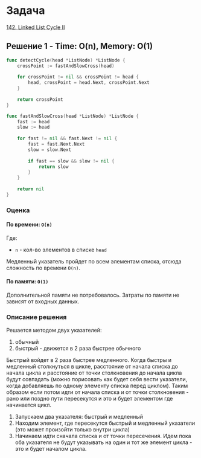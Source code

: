 # Задача

[142. Linked List Cycle II](https://leetcode.com/problems/linked-list-cycle-ii/)

## Решение 1 - Time: O(n), Memory: O(1)

```go
func detectCycle(head *ListNode) *ListNode {
    crossPoint := fastAndSlowCross(head)
    
    for crossPoint != nil && crossPoint != head {
        head, crossPoint = head.Next, crossPoint.Next
    }
    
    return crossPoint
}

func fastAndSlowCross(head *ListNode) *ListNode {
    fast := head
    slow := head
 
    for fast != nil && fast.Next != nil {
        fast = fast.Next.Next
        slow = slow.Next
        
        if fast == slow && slow != nil {
            return slow
        }
    }
    
    return nil
}
```

### Оценка 

#### По времени: `O(n)`
Где:
* `n` - кол-во элементов в списке `head`

Медленный указатель пройдет по всем элементам списка, отсюда сложность по времени `O(n)`.

#### По памяти: `O(1)`
Дополнительной памяти не потребовалось. Затраты по памяти не зависят от входных данных. 

### Описание решения

Решается методом двух указателей:
1. обычный
1. быстрый - движется в 2 раза быстрее обычного

Быстрый войдет в 2 раза быстрее медленного. Когда быстры и медленный столкнуться в цикле, расстояние от начала списка до начала цикла и расстояние от точки столкновения до начала цикла будут совпадать (можно порисовать как будет себя вести указатели, когда добавляешь по одному элементу списка перед циклом). Таким образом если потом идти от начала списка и от точки столкновения - рано или поздно пути пересекутся и это и будет элементом где начинается цикл.

1. Запускаем два указателя: быстрый и медленный
2. Находим элемент, где пересекутся быстрый и медленный указатели (это может произойти только внутри цикла)
3. Начинаем идти сначала списка и от точки пересечения. Идем пока оба указателя не будут указывать на один и тот же элемент цикла - это и будет началом цикла.